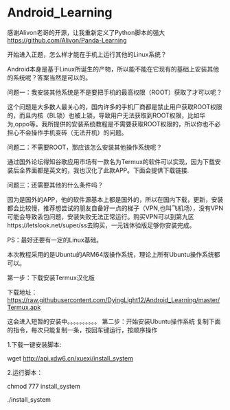 # Android_Learning
感谢Alivon老哥的开源，让我重新定义了Python脚本的强大
https://github.com/Alivon/Panda-Learning

开始进入正题，怎么样才能在手机上运行其他的Linux系统？

Android本身是基于Linux所诞生的产物，所以能不能在它现有的基础上安装其他的系统呢？答案当然是可以的。

问题一：我安装其他系统是不是要把手机的最高权限（ROOT）获取了才可以呢？

这个问题是大多数人最关心的，国内许多的手机厂商都是禁止用户获取ROOT权限的，而且内核（BL锁）也被上锁，导致用户无法获取到ROOT权限，比如华为,oppo等。我所提供的安装系统教程是不需要获取ROOT权限的，所以你也不必担心不会操作手机变砖（无法开机）的问题。

问题二：不需要ROOT，那应该怎么安装其他操作系统呢？

通过国外论坛得知谷歌应用市场有一款名为Termux的软件可以实现，因为下载安装后全界面都是英文的，我也汉化了此款APP。下面会提供下载链接.

问题三：还需要其他的什么条件吗？

因为是国外的APP，他的软件源基本上都是国外的，所以在国内下载，更新，安装都会比较慢，推荐想尝试的朋友自备好一点的梯子（VPN,也叫飞机场），没有VPN可能会导致丢包问题，安装失败无法正常运行。购买VPN可以到第九区https://letslook.net/super/ss去购买，一元钱体验版足够你安装完成。

PS：最好还要有一定的Linux基础。

本次教程采用的是Ubuntu的ARM64版操作系统，理论上所有Ubuntu操作系统都可以。

第一步：下载安装Termux汉化版

下载地址：https://raw.githubusercontent.com/DyingLight12/Android_Learning/master/Termux.apk

这会进入短暂的安装中。。。。。。。。。。
第二步：开始安装Ubuntu操作系统
复制下面的指令，每次只能复制一条，按回车键运行，按顺序操作

1.下载一键安装脚本:

wget http://api.xdw6.cn/xuexi/install_system

2.运行脚本：

chmod 777 install_system

./install_system
